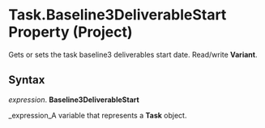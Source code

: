 
# Task.Baseline3DeliverableStart Property (Project)

Gets or sets the task baseline3 deliverables start date. Read/write  **Variant**.


## Syntax

 _expression_. **Baseline3DeliverableStart**

 _expression_A variable that represents a  **Task** object.

